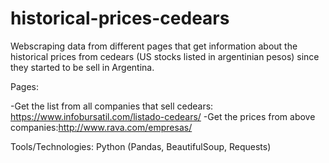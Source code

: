 # historical-prices-cedears
Webscraping data from different pages that get information about the historical prices from cedears (US stocks listed in argentinian pesos) since they started to be sell in Argentina.

Pages:

-Get the list from all companies that sell cedears: https://www.infobursatil.com/listado-cedears/
-Get the prices from above companies:http://www.rava.com/empresas/

Tools/Technologies: Python (Pandas, BeautifulSoup, Requests)
